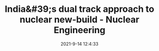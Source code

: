 ---
"title": "India&amp;#39;s dual track approach to nuclear new-build - Nuclear Engineering"
"date": "2021-9-14 12:4:33"
"feed_name": "GOOGLENEWSINDUSTRIAL"
"feed_website": "https://news.google.com/search?q=industrial%2Bincident&hl=en-US&gl=US&ceid=US:en"
"feed_rss": "https://news.google.com/rss/search?q=industrial%2Bincident&hl=en-US&gl=US&ceid=US:en"
"link": "https://www.neimagazine.com/features/featureindias-dual-track-approach-9079860/"
"file": "_posts/2021-1-1-d6608fa4af2974a36269b27701f4a37c053ee24c.md"
"accident": "0"
"drilling": "0"
---